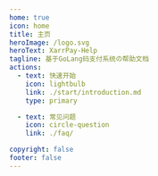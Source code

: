 ```yaml
---
home: true
icon: home
title: 主页
heroImage: /logo.svg
heroText: XarrPay-Help
tagline: 基于GoLang码支付系统の帮助文档
actions:
  - text: 快速开始
    icon: lightbulb
    link: ./start/introduction.md
    type: primary

  - text: 常见问题
    icon: circle-question
    link: ./faq/

copyright: false
footer: false
---
```


<!-- @include: ./compare.md -->

<SiteInfo 
  name="个人版-演示"
  desc="账户：admin   密码：123456"
  url="https://per.xarr.uk/"
  preview="./images/personal.png"
/>
<SiteInfo 
  style="white-space: pre-wrap;"
  name="商户版-演示"
  desc="/user-账户：user-密码：123456 | /admin-账户：admin-密码：123456"
  url="https://mer.xarr.uk/"
  preview="./images/merchant.png"
/>